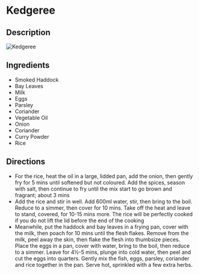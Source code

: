 # Kedgeree

## Description
![Kedgeree](https://www.themealdb.com/images/media/meals/utxqpt1511639216.jpg "Kedgeree")

## Ingredients
- Smoked Haddock
- Bay Leaves
- Milk
- Eggs
- Parsley
- Coriander
- Vegetable Oil
- Onion
- Coriander
- Curry Powder
- Rice

## Directions
- For the rice, heat the oil in a large, lidded pan, add the onion, then gently fry for 5 mins until softened but not coloured. Add the spices, season with salt, then continue to fry until the mix start to go brown and fragrant; about 3 mins
- Add the rice and stir in well. Add 600ml water, stir, then bring to the boil. Reduce to a simmer, then cover for 10 mins. Take off the heat and leave to stand, covered, for 10-15 mins more. The rice will be perfectly cooked if you do not lift the lid before the end of the cooking
- Meanwhile, put the haddock and bay leaves in a frying pan, cover with the milk, then poach for 10 mins until the flesh flakes. Remove from the milk, peel away the skin, then flake the flesh into thumbsize pieces. Place the eggs in a pan, cover with water, bring to the boil, then reduce to a simmer. Leave for 4½-5 mins, plunge into cold water, then peel and cut the eggs into quarters. Gently mix the fish, eggs, parsley, coriander and rice together in the pan. Serve hot, sprinkled with a few extra herbs.
